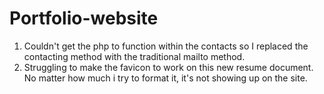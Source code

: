 # Portfolio-website
1. Couldn't get the php to function within the contacts so I replaced the contacting method with the traditional mailto method.
2. Struggling to make the favicon to work on this new resume document. No matter how much i try to format it, it's not showing up on the site.


